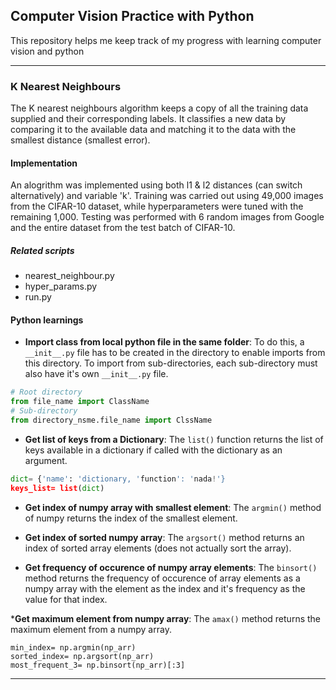 ## Computer Vision Practice with Python
This repository helps me keep track of my progress with learning computer vision and python

---------------------------------------------------------------------------------------------------
### K Nearest Neighbours
The K nearest neighbours algorithm keeps a copy of all the training data supplied and their corresponding labels. It classifies a new data by comparing it to the available data and matching it to the data with the smallest distance (smallest error).

#### Implementation
An alogrithm was implemented using both l1 & l2 distances (can switch alternatively) and variable 'k'. 
Training was carried out using 49,000 images from the CIFAR-10 dataset, while hyperparameters were tuned with the remaining 1,000.
Testing was performed with 6 random images from Google and the entire dataset from the test batch of CIFAR-10.

##### Related scripts
- nearest_neighbour.py
- hyper_params.py
- run.py

   
#### Python learnings
* __Import class from local python file in the same folder__: To do this, a `__init__.py` file has to be created in the directory to enable imports from this directory. To import from sub-directories, each sub-directory must also have it's own `__init__.py` file.
```python
# Root directory
from file_name import ClassName
# Sub-directory
from directory_nsme.file_name import ClssName
```

* __Get list of keys from a Dictionary__: The `list()` function returns the list of keys available in a dictionary if called with the dictionary as an argument.
```python
dict= {'name': 'dictionary, 'function': 'nada!'}
keys_list= list(dict)
```

* __Get index of numpy array with smallest element__: The `argmin()` method of numpy returns the index of the smallest element.

* __Get index of sorted numpy array__: The `argsort()` method returns an index of sorted array elements (does not actually sort the array).

* __Get frequency of occurence of numpy array elements__: The `binsort()` method returns the frequency of occurence of array elements as a numpy array with the element as the index and it's frequency as the value for that index.

*__Get maximum element from numpy array__: The `amax()` method returns the maximum element from a numpy array.


```
min_index= np.argmin(np_arr)
sorted_index= np.argsort(np_arr)
most_frequent_3= np.binsort(np_arr)[:3]
```



---------------------------------------------------------------------------------------------------
